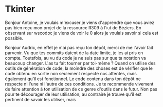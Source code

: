 # Tkinter
Bonjour Antoine, je voulais m'excuser je viens d'apprendre que vous aviez pas bien reçu mon projet de la ressource R309 à l'iut de Béziers. En observant sur wscodoc je viens de voir le 0 alors je voulais savoir si cela est possible.

Bonjour Audric, en effet je n'ai pas reçu ton dépôt, merci de me l'avoir fait parvenir. Vu que tes commits datent de la date limite, je les ai pris en compte.
Toutefois, au vu du code je ne suis pas sur que ta notation va beaucoup changer. L'as tu fait tourner par toi-même ? Quand on utilise des outils de génération de code, la moindre des choses est de vérifier que le code obtenu en sortie non seulement respecte nos attentes, mais également qu'il est fonctionnel.
Le code contenu dans ton dépôt ne respecte ni l'une ni l'autre de ces conditions. Je te recommende vivement de faire attention à ton utilisation de ce genre d'outils dans le futur. Non pas pour te décourager de leur utilisation, au contraire je trouve qu'il est pertinent de savoir les utiliser, mais 
